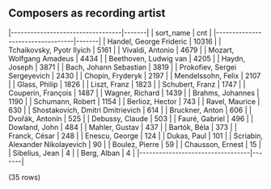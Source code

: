 ## Composers as recording artist

|----------------------------------|-------|
|            sort_name             |  cnt  |
|----------------------------------|-------|
| Handel, George Frideric          | 10316 |
| Tchaikovsky, Pyotr Ilyich        |  5161 |
| Vivaldi, Antonio                 |  4679 |
| Mozart, Wolfgang Amadeus         |  4434 |
| Beethoven, Ludwig van            |  4205 |
| Haydn, Joseph                    |  3871 |
| Bach, Johann Sebastian           |  3819 |
| Prokofiev, Sergei Sergeyevich    |  2430 |
| Chopin, Fryderyk                 |  2197 |
| Mendelssohn, Felix               |  2107 |
| Glass, Philip                    |  1826 |
| Liszt, Franz                     |  1823 |
| Schubert, Franz                  |  1747 |
| Couperin, François               |  1487 |
| Wagner, Richard                  |  1439 |
| Brahms, Johannes                 |  1190 |
| Schumann, Robert                 |  1154 |
| Berlioz, Hector                  |   743 |
| Ravel, Maurice                   |   630 |
| Shostakovich, Dmitri Dmitrievich |   614 |
| Bruckner, Anton                  |   606 |
| Dvořák, Antonín                  |   525 |
| Debussy, Claude                  |   503 |
| Fauré, Gabriel                   |   496 |
| Dowland, John                    |   484 |
| Mahler, Gustav                   |   437 |
| Bartók, Béla                     |   373 |
| Franck, César                    |   248 |
| Enescu, George                   |   124 |
| Dukas, Paul                      |   101 |
| Scriabin, Alexander Nikolayevich |    90 |
| Boulez, Pierre                   |    59 |
| Chausson, Ernest                 |    15 |
| Sibelius, Jean                   |     4 |
| Berg, Alban                      |     4 |
|----------------------------------|-------|

(35 rows)

